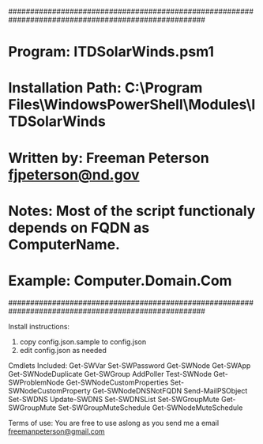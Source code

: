 #####################################################################################################
# Program:            ITDSolarWinds.psm1
# Installation Path:  C:\Program Files\WindowsPowerShell\Modules\ITDSolarWinds
# Written by:         Freeman Peterson fjpeterson@nd.gov
# Notes:              Most of the script functionaly depends on FQDN as ComputerName.
#                     Example: Computer.Domain.Com
#####################################################################################################

Install instructions:
1) copy config.json.sample to config.json
2) edit config.json as needed

Cmdlets Included:
Get-SWVar
Set-SWPassword
Get-SWNode
Get-SWApp
Get-SWNodeDuplicate
Get-SWGroup
AddPoller
Test-SWNode
Get-SWProblemNode
Get-SWNodeCustomProperties
Set-SWNodeCustomProperty
Get-SWNodeDNSNotFQDN
Send-MailPSObject
Set-SWDNS
Update-SWDNS
Set-SWDNSList
Set-SWGroupMute
Get-SWGroupMute
Set-SWGroupMuteSchedule
Get-SWNodeMuteSchedule

Terms of use: 
You are free to use aslong as you send me a email freemanpeterson@gmail.com
